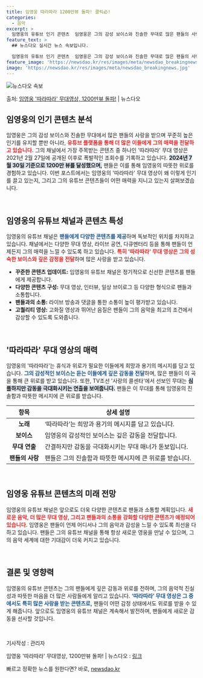 ```yaml
---
title: 임영웅 따라따라 1200만뷰 돌파! 클릭必!
categories:
  - 음악
excerpt: >
  임영웅의 유튜브 인기 콘텐츠  임영웅은 그의 감성 보이스와 진솔한 무대로 많은 팬들의 사랑을 받으며 꾸준히 …
feature_text: >
  ## 뉴스다오 실시간 뉴스 속보입니다.

  임영웅의 유튜브 인기 콘텐츠  임영웅은 그의 감성 보이스와 진솔한 무대로 많은 팬들의 사랑을 받으며 꾸준히 …
feature_image: 'https://newsdao.kr/res/images/meta/newsdao_breakingnews.jpg'
image: 'https://newsdao.kr/res/images/meta/newsdao_breakingnews.jpg'
---
```


![뉴스다오 속보](https://newsdao.kr/res/images/meta/newsdao_breakingnews.jpg)

<p>출처: <a href="https://newsdao.kr/5153" rel="dofollow">임영웅 '따라따라' 무대영상, 1200만뷰 돌파!</a> | 뉴스다오</p>

<h2 data-ke-size="size26">임영웅의 인기 콘텐츠 분석</h2>

<p data-ke-size="size16">임영웅은 그의 감성 보이스와 진솔한 무대에서 많은 팬들의 사랑을 받으며 꾸준히 높은 인기를 유지할 뿐만 아니라, <b><span style="color: #ee2323;">유튜브 플랫폼을 통해 더 많은 이들에게 그의 매력을 전달하고 있습니다.</span></b> 그의 채널에서 가장 주목받는 콘텐츠 중 하나인 '따라따라' 무대 영상은 2021년 2월 27일에 공개된 이후로 폭발적인 조회수를 기록하고 있습니다. <b><span style="background-color: #21538527;">2024년 7월 30일 기준으로 1200만 뷰를 달성했으며,</span></b> 팬들은 이를 통해 임영웅의 따뜻한 위로를 경험하고 있습니다. 이번 포스트에서는 임영웅의 '따라따라' 무대 영상이 왜 이렇게 인기를 끌고 있는지, 그리고 그의 유튜브 콘텐츠들이 어떤 매력을 지니고 있는지 살펴보겠습니다.</p>

<p data-ke-size="size16">&nbsp;</p>

<h2 data-ke-size="size26">임영웅의 유튜브 채널과 콘텐츠 특성</h2>

<p data-ke-size="size16">임영웅의 유튜브 채널은 <b><span style="color: #1a5490;">팬들에게 다양한 콘텐츠를 제공</span></b>하며 독보적인 위치를 차지하고 있습니다. 채널에서는 다양한 무대 영상, 라이브 공연, 다큐멘터리 등을 통해 팬들이 언제든지 그의 매력을 느낄 수 있도록 하고 있습니다. <b><span style="color: #ee2323;">특히 '따라따라' 무대 영상은 그의 성숙한 보이스와 깊은 감정을 전달</span></b>하며 많은 사랑을 받고 있습니다.</p>

<ul>
    <li><b>꾸준한 콘텐츠 업데이트:</b> 임영웅의 유튜브 채널은 정기적으로 신선한 콘텐츠를 팬들에게 제공합니다.</li>
    <li><b>다양한 콘텐츠 구성:</b> 무대 영상, 인터뷰, 일상 브이로그 등 다양한 형식으로 팬들과 소통합니다.</li>
    <li><b>팬들과의 소통:</b> 라이브 방송과 댓글을 통한 소통이 높이 평가받고 있습니다.</li>
    <li><b>고퀄리티 영상:</b> 고화질 영상과 뛰어난 음질은 팬들이 그의 음악을 최고의 조건에서 감상할 수 있도록 도와줍니다.</li>
</ul>

<p data-ke-size="size16">&nbsp;</p>

<h2 data-ke-size="size26">'따라따라' 무대 영상의 매력</h2>

<p data-ke-size="size16">임영웅의 '따라따라'는 휴식과 위로가 필요한 이들에게 희망과 용기의 메시지를 담고 있습니다. <b><span style="color: #1a5490;">그의 감성적인 보이스는 듣는 이들에게 깊은 감동을 전달</span></b>하며, 많은 팬들이 이 곡을 통해 큰 위로를 받고 있습니다. 또한, TV조선 '사랑의 콜센타'에서 선보인 무대는 <b><span style="background-color: #21538527;">심플하지만 감동을 극대화시키는 연출을 보여줍니다.</span></b> 팬들은 이 무대를 통해 임영웅의 진솔함과 따뜻한 메시지에 큰 위로를 받습니다.</p>

<table>
    <thead>
        <tr>
            <th><b>항목</b></th>
            <th><b>상세 설명</b></th>
        </tr>
    </thead>
    <tbody>
        <tr>
            <td style="text-align: center; height: 17px;"><b>노래</b></td>
            <td>‘따라따라’는 희망과 용기의 메시지를 담고 있습니다.</td>
        </tr>
        <tr>
            <td style="text-align: center; height: 17px;"><b>보이스</b></td>
            <td>임영웅의 감성적인 보이스는 깊은 감동을 전달합니다.</td>
        </tr>
        <tr>
            <td style="text-align: center; height: 17px;"><b>무대 연출</b></td>
            <td>간결하지만 감동을 극대화시키는 무대 매너가 돋보입니다.</td>
        </tr>
        <tr>
            <td style="text-align: center; height: 17px;"><b>팬들의 사랑</b></td>
            <td>팬들은 그의 진솔함과 따뜻한 메시지에 큰 위로를 받습니다.</td>
        </tr>
    </tbody>
</table>

<p data-ke-size="size16">&nbsp;</p>

<h2 data-ke-size="size26">임영웅 유튜브 콘텐츠의 미래 전망</h2>

<p data-ke-size="size16">임영웅의 유튜브 채널은 앞으로도 더욱 다양한 콘텐츠로 팬들과 소통할 계획입니다. <b><span style="color: #ee2323;">새로운 음악, 더 많은 무대 영상, 그리고 팬들과의 소통을 강화할 다양한 콘텐츠가 예정되어 있습니다.</span></b> 임영웅은 팬들이 언제 어디서나 그의 음악과 감성을 느낄 수 있도록 최선을 다하고 있습니다. 팬들은 그의 유튜브 채널을 통해 항상 새로운 영웅을 만날 수 있으며, 그의 음악 세계에 대한 기대감이 더욱 커지고 있습니다.</p>

<p data-ke-size="size16">&nbsp;</p>

<h2 data-ke-size="size26">결론 및 영향력</h2>

<p data-ke-size="size16">임영웅의 유튜브 콘텐츠는 그의 팬들에게 깊은 감동과 위로를 전하며, 그의 음악적 진실성과 따뜻한 마음을 더 많은 사람들에게 알리고 있습니다. <b><span style="color: #1a5490;">‘따라따라’ 무대 영상은 그 중에서도 특히 많은 사랑을 받는 콘텐츠로,</span></b> 팬들이 어떤 감정 상태에서도 위로를 받을 수 있게 해줍니다. 앞으로도 임영웅의 유튜브 채널은 계속해서 발전하며, 팬들에게 새로운 감동을 선사할 것입니다.</p>

<p data-ke-size="size16">&nbsp;</p>

<p data-ke-size="size16">기사작성 : 관리자</p>
<p data-ke-size="size16">임영웅 '따라따라' 무대영상, 1200만뷰 돌파! | 뉴스다오  : <a href="https://newsdao.kr/5153">링크</a></p> 

빠르고 정확한 뉴스를 원한다면? 바로, <a href="https://newsdao.kr" rel="dofollow">newsdao.kr</a>


